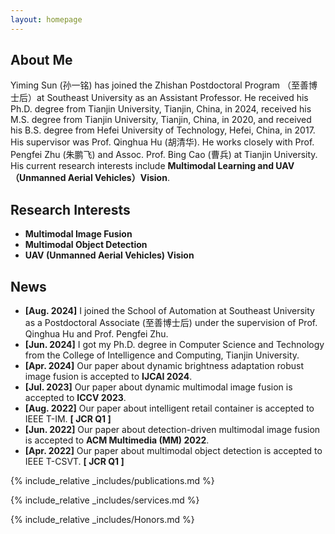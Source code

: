 ```yaml
---
layout: homepage
---
```


## About Me

Yiming Sun (孙一铭) has joined the Zhishan Postdoctoral Program （至善博士后）at Southeast University as an Assistant Professor. He received his Ph.D. degree from Tianjin University, Tianjin, China, in 2024, received his M.S. degree from Tianjin University, Tianjin, China, in 2020, and received his B.S. degree from Hefei University of Technology, Hefei, China, in 2017. His supervisor was Prof. Qinghua Hu (胡清华). He works closely with Prof. Pengfei Zhu (朱鹏飞) and Assoc. Prof. Bing Cao (曹兵) at Tianjin University. His current research interests include **Multimodal Learning and UAV（Unmanned Aerial Vehicles）Vision**.

## Research Interests

- **Multimodal Image Fusion**
- **Multimodal Object Detection**
- **UAV (Unmanned Aerial Vehicles) Vision**

## News
- **[Aug. 2024]** I joined the School of Automation at Southeast University as a Postdoctoral Associate (至善博士后) under the supervision of Prof. Qinghua Hu and Prof. Pengfei Zhu.
- **[Jun. 2024]** I got my Ph.D. degree in Computer Science and Technology from the College of Intelligence and Computing, Tianjin University.
- **[Apr. 2024]** Our paper about dynamic brightness adaptation robust image fusion is accepted to **IJCAI 2024**. 
- **[Jul. 2023]** Our paper about dynamic multimodal image fusion is accepted to **ICCV 2023**. 
- **[Aug. 2022]** Our paper about intelligent retail container is accepted to IEEE T-IM. **[ JCR Q1 ]**
- **[Jun. 2022]** Our paper about detection-driven multimodal image fusion is accepted to **ACM Multimedia (MM) 2022**.
- **[Apr. 2022]** Our paper about multimodal object detection is accepted to IEEE T-CSVT. **[ JCR Q1 ]**

{% include_relative _includes/publications.md %}

{% include_relative _includes/services.md %}

{% include_relative _includes/Honors.md %}
